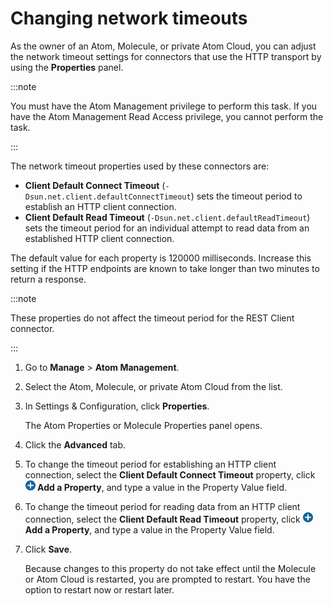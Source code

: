 # Changing network timeouts

<head>
  <meta name="guidename" content="Integration"/>
  <meta name="context" content="GUID-be7b06eb-0788-48dc-a086-f95c9457a89d"/>
</head>

As the owner of an Atom, Molecule, or private Atom Cloud, you can adjust the network timeout settings for connectors that use the HTTP transport by using the **Properties** panel.

:::note

You must have the Atom Management privilege to perform this task. If you have the Atom Management Read Access privilege, you cannot perform the task.

:::

The network timeout properties used by these connectors are:

-   **Client Default Connect Timeout** \(`-Dsun.net.client.defaultConnectTimeout`\) sets the timeout period to establish an HTTP client connection.
-   **Client Default Read Timeout** \(`-Dsun.net.client.defaultReadTimeout`\) sets the timeout period for an individual attempt to read data from an established HTTP client connection.

The default value for each property is 120000 milliseconds. Increase this setting if the HTTP endpoints are known to take longer than two minutes to return a response.

:::note

These properties do not affect the timeout period for the REST Client connector.

:::

1. Go to **Manage** \> **Atom Management**.

2. Select the Atom, Molecule, or private Atom Cloud from the list.

3. In Settings & Configuration, click **Properties**.

   The Atom Properties or Molecule Properties panel opens.

4. Click the **Advanced** tab.

5. To change the timeout period for establishing an HTTP client connection, select the **Client Default Connect Timeout** property, click **![](../Images/main-ic-plus-sign-white-in-blue-circle-16_98f7af60-dd5f-4037-90cd-05cc9dfc5502.jpg) Add a Property**, and type a value in the Property Value field.

6. To change the timeout period for reading data from an HTTP client connection, select the **Client Default Read Timeout** property, click **![](../Images/main-ic-plus-sign-white-in-blue-circle-16_98f7af60-dd5f-4037-90cd-05cc9dfc5502.jpg) Add a Property**, and type a value in the Property Value field.

7. Click **Save**.

   Because changes to this property do not take effect until the Molecule or Atom Cloud is restarted, you are prompted to restart. You have the option to restart now or restart later.
